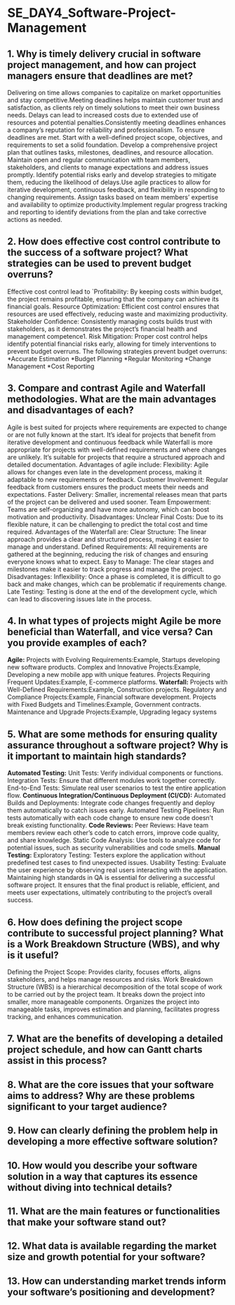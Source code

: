 # SE_DAY4_Software-Project-Management
## 1. Why is timely delivery crucial in software project management, and how can project managers ensure that deadlines are met?
Delivering on time allows companies to capitalize on market opportunities and stay competitive.Meeting deadlines helps maintain customer trust and satisfaction, as clients rely on timely solutions to meet their own business needs. Delays can lead to increased costs due to extended use of resources and potential penalties.Consistently meeting deadlines enhances a company’s reputation for reliability and professionalism.
To ensure deadlines are met. Start with a well-defined project scope, objectives, and requirements to set a solid foundation. Develop a comprehensive project plan that outlines tasks, milestones, deadlines, and resource allocation. Maintain open and regular communication with team members, stakeholders, and clients to manage expectations and address issues promptly.
Identify potential risks early and develop strategies to mitigate them, reducing the likelihood of delays.Use agile practices to allow for iterative development, continuous feedback, and flexibility in responding to changing requirements. Assign tasks based on team members’ expertise and availability to optimize productivity.Implement regular progress tracking and reporting to identify deviations from the plan and take corrective actions as needed. 

## 2. How does effective cost control contribute to the success of a software project? What strategies can be used to prevent budget overruns?
Effective cost control lead to `Profitability: By keeping costs within budget, the project remains profitable, ensuring that the company can achieve its financial goals.
Resource Optimization: Efficient cost control ensures that resources are used effectively, reducing waste and maximizing productivity.
Stakeholder Confidence: Consistently managing costs builds trust with stakeholders, as it demonstrates the project’s financial health and management competence1.
Risk Mitigation: Proper cost control helps identify potential financial risks early, allowing for timely interventions to prevent budget overruns.
The following strategies prevent budget overruns:
*Accurate Estimation
*Budget Planning
*Regular Monitoring
*Change Management
*Cost Reporting
## 3. Compare and contrast Agile and Waterfall methodologies. What are the main advantages and disadvantages of each?
Agile is best suited for projects where requirements are expected to change or are not fully known at the start. It’s ideal for projects that benefit from iterative development and continuous feedback while Waterfall is more appropriate for projects with well-defined requirements and where changes are unlikely. It’s suitable for projects that require a structured approach and detailed documentation.
Advantages of agile include: Flexibility: Agile allows for changes even late in the development process, making it adaptable to new requirements or feedback. Customer Involvement: Regular feedback from customers ensures the product meets their needs and expectations. Faster Delivery: Smaller, incremental releases mean that parts of the project can be delivered and used sooner. Team Empowerment: Teams are self-organizing and have more autonomy, which can boost motivation and productivity.
Disadvantages: Unclear Final Costs: Due to its flexible nature, it can be challenging to predict the total cost and time required.
Advantages of the Waterfall are: Clear Structure: The linear approach provides a clear and structured process, making it easier to manage and understand. Defined Requirements: All requirements are gathered at the beginning, reducing the risk of changes and ensuring everyone knows what to expect. Easy to Manage: The clear stages and milestones make it easier to track progress and manage the project.
Disadvantages:
Inflexibility: Once a phase is completed, it is difficult to go back and make changes, which can be problematic if requirements change. Late Testing: Testing is done at the end of the development cycle, which can lead to discovering issues late in the process.
## 4. In what types of projects might Agile be more beneficial than Waterfall, and vice versa? Can you provide examples of each?
**Agile:** Projects with Evolving Requirements:Example, Startups developing new software products. Complex and Innovative Projects:Example, Developing a new mobile app with unique features. Projects Requiring Frequent Updates:Example, E-commerce platforms.
**Waterfall:** Projects with Well-Defined Requirements:Example, Construction projects.  Regulatory and Compliance Projects:Example, Financial software development. Projects with Fixed Budgets and Timelines:Example, Government contracts. Maintenance and Upgrade Projects:Example, Upgrading legacy systems  
## 5. What are some methods for ensuring quality assurance throughout a software project? Why is it important to maintain high standards?
**Automated Testing:**
Unit Tests: Verify individual components or functions.
Integration Tests: Ensure that different modules work together correctly.
End-to-End Tests: Simulate real user scenarios to test the entire application flow.
**Continuous Integration/Continuous Deployment (CI/CD):**
Automated Builds and Deployments: Integrate code changes frequently and deploy them automatically to catch issues early.
Automated Testing Pipelines: Run tests automatically with each code change to ensure new code doesn’t break existing functionality.
**Code Reviews:**
Peer Reviews: Have team members review each other’s code to catch errors, improve code quality, and share knowledge.
Static Code Analysis: Use tools to analyze code for potential issues, such as security vulnerabilities and code smells.
**Manual Testing:**
Exploratory Testing: Testers explore the application without predefined test cases to find unexpected issues.
Usability Testing: Evaluate the user experience by observing real users interacting with the application.
Maintaining high standards in QA is essential for delivering a successful software project. It ensures that the final product is reliable, efficient, and meets user expectations, ultimately contributing to the project’s overall success.
## 6. How does defining the project scope contribute to successful project planning? What is a Work Breakdown Structure (WBS), and why is it useful?
Defining the Project Scope: Provides clarity, focuses efforts, aligns stakeholders, and helps manage resources and risks.
Work Breakdown Structure (WBS) is a hierarchical decomposition of the total scope of work to be carried out by the project team. It breaks down the project into smaller, more manageable components. Organizes the project into manageable tasks, improves estimation and planning, facilitates progress tracking, and enhances communication.
## 7. What are the benefits of developing a detailed project schedule, and how can Gantt charts assist in this process?

## 8. What are the core issues that your software aims to address? Why are these problems significant to your target audience?
## 9. How can clearly defining the problem help in developing a more effective software solution?
## 10. How would you describe your software solution in a way that captures its essence without diving into technical details?
## 11. What are the main features or functionalities that make your software stand out?
## 12. What data is available regarding the market size and growth potential for your software?
## 13. How can understanding market trends inform your software’s positioning and development?

